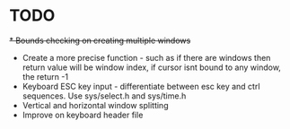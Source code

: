 # TODO
~~* Bounds checking on creating multiple windows~~
* Create a more precise function - such as if there are windows then return value will be window index, if cursor isnt bound to any window, the return -1
* Keyboard ESC key input - differentiate between esc key and ctrl sequences. Use sys/select.h and sys/time.h
* Vertical and horizontal window splitting
* Improve on keyboard header file